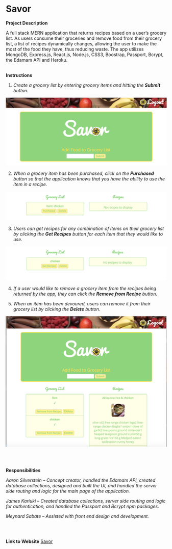 # Savor

**Project Description**

A full stack MERN application that returns recipes based on a user’s grocery list. As users consume their groceries and remove food from their grocery list, a list of recipes dynamically changes, allowing the user to make the most of the food they have, thus reducing waste. The app utilizes MongoDB, Express.js, React.js, Node.js, CSS3, Boostrap, Passport, Bcrypt, the Edamam API and Heroku. 
<br/>
<br/>

**Instructions**

1.	*Create a grocery list by entering grocery items and hitting the **Submit** button.*

![Image 1 savor app](client/src/images/instructions1.png)

2.	*When a grocery item has been purchased, click on the **Purchased** button so that the application knows that you have the ability to use the item in a recipe.*

![Image 2 of savor app](client/src/images/instructions2.png)


3.	*Users can get recipes for any combination of items on their grocery list by clicking the **Get Recipes** button for each item that they would like to use.*

![Image 3 of savor app](client/src/images/instructions3.png)

4.	*If a user would like to remove a grocery item from the recipes being returned by the app, they can click the **Remove from Recipe** button.*

5.	*When an item has been devoured, users can remove it from their grocery list by clicking the **Delete** button.*

![Image 4 of savor app](client/src/images/instructions3-4-5.png)

<br/>
<br/>


**Responsibilities**

*Aaron Silverstein*  *– Concept creator, handled the Edamam API, created database collections, designed and built the UI, and handled the server side routing and logic for the main page of the application.*

*James Kariuki* – *Created database collections, server side routing and logic for authentication, and handled the Passport and Bcrypt npm packages.* 

*Meynard Sabate* – *Assisted with front end design and development.* 

<br/>
<br/>

**Link to Website**
[Savor](https://sheltered-tundra-23907.herokuapp.com/)